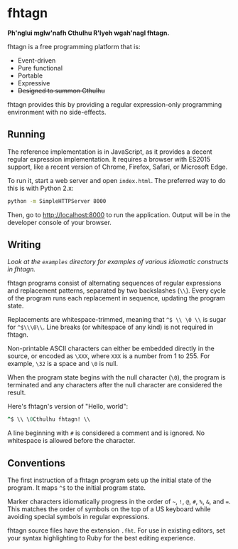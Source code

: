 # fhtagn
**Ph'nglui mglw'nafh Cthulhu R'lyeh wgah'nagl fhtagn.**

fhtagn is a free programming platform that is:
* Event-driven
* Pure functional
* Portable
* Expressive
* ~~Designed to summon Cthulhu~~

fhtagn provides this by providing a regular expression-only programming environment with no side-effects.

## Running
The reference implementation is in JavaScript, as it provides a decent regular expression implementation. It requires a browser with ES2015 support, like a recent version of Chrome, Firefox, Safari, or Microsoft Edge.

To run it, start a web server and open `index.html`. The preferred way to do this is with Python 2.x:

```sh
python -m SimpleHTTPServer 8000
```

Then, go to [http://localhost:8000](localhost:8000) to run the application. Output will be in the developer console of your browser.

## Writing
*Look at the `examples` directory for examples of various idiomatic constructs in fhtagn.*

fhtagn programs consist of alternating sequences of regular expressions and replacement patterns, separated by two backslashes (`\\`). Every cycle of the program runs each replacement in sequence, updating the program state.

Replacements are whitespace-trimmed, meaning that `^$ \\ \0 \\` is sugar for `^$\\\0\\`. Line breaks (or whitespace of any kind) is not required in fhtagn.

Non-printable ASCII characters can either be embedded directly in the source, or encoded as `\XXX`, where `XXX` is a number from 1 to 255. For example, `\32` is a space and `\0` is null.

When the program state begins with the null character (`\0`), the program is terminated and any characters after the null character are considered the result.

Here's fhtagn's version of "Hello, world":

```ruby
^$ \\ \0Cthulhu fhtagn! \\
```

A line beginning with `#` is considered a comment and is ignored. No whitespace is allowed before the character.

## Conventions
The first instruction of a fhtagn program sets up the initial state of the program. It maps `^$` to the initial program state.

Marker characters idiomatically progress in the order of `~`, `!`, `@`, `#`, `%`, `&`, and `=`. This matches the order of symbols on the top of a US keyboard while avoiding special symbols in regular expressions.

fhtagn source files have the extension `.fht`. For use in existing editors, set your syntax highlighting to Ruby for the best editing experience.